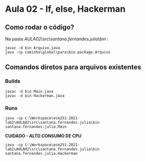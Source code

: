 # Aula 02 - If, else, Hackerman

## Como rodar o código?

Na pasta *AULA02\src\santana.fernandes.julia\bin* :

    javac -d bin Arquivo.java
    java -cp caminho\global\para\bin package.Arquivo

## Comandos diretos para arquivos existentes

### Builds

    javac -d bin Main.java
    javac -d bin Hackerman.java

### Runs

    java -cp C:\Workspace\ecm251-2021-lab2\AULA02\src\santana.fernandes.julia\bin santana.fernandes.julia.Main

**CUIDADO - ALTO CONSUMO DE CPU**

    java -cp C:\Workspace\ecm251-2021-lab2\AULA02\src\santana.fernandes.julia\bin santana.fernandes.julia.Hackerman
